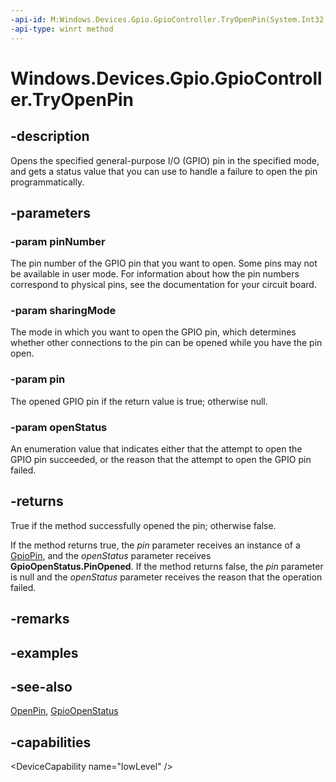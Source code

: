 ```yaml
---
-api-id: M:Windows.Devices.Gpio.GpioController.TryOpenPin(System.Int32,Windows.Devices.Gpio.GpioSharingMode,Windows.Devices.Gpio.GpioPin@,Windows.Devices.Gpio.GpioOpenStatus@)
-api-type: winrt method
---
```


<!-- Method syntax
public bool TryOpenPin(System.Int32 pinNumber, Windows.Devices.Gpio.GpioSharingMode sharingMode, Windows.Devices.Gpio.GpioPin pin, Windows.Devices.Gpio.GpioOpenStatus openStatus)
-->

# Windows.Devices.Gpio.GpioController.TryOpenPin

## -description
Opens the specified general-purpose I/O (GPIO) pin in the specified mode, and gets a status value that you can use to handle a failure to open the pin programmatically.

## -parameters
### -param pinNumber
The pin number of the GPIO pin that you want to open. Some pins may not be available in user mode. For information about how the pin numbers correspond to physical pins, see the documentation for your circuit board.

### -param sharingMode
The mode in which you want to open the GPIO pin, which determines whether other connections to the pin can be opened while you have the pin open.

### -param pin
The opened GPIO pin if the return value is true; otherwise null.

### -param openStatus
An enumeration value that indicates either that the attempt to open the GPIO pin succeeded, or the reason that the attempt to open the GPIO pin failed.

## -returns
True if the method successfully opened the pin; otherwise false.

If the method returns true, the *pin* parameter receives an instance of a [GpioPin](gpiopin.md), and the *openStatus* parameter receives **GpioOpenStatus.PinOpened**. If the method returns false, the *pin* parameter is null and the *openStatus* parameter receives the reason that the operation failed.

## -remarks

## -examples

## -see-also
[OpenPin](gpiocontroller_openpin_1000658948.md), [GpioOpenStatus](gpioopenstatus.md)

## -capabilities
&lt;DeviceCapability name="lowLevel" /&gt;
